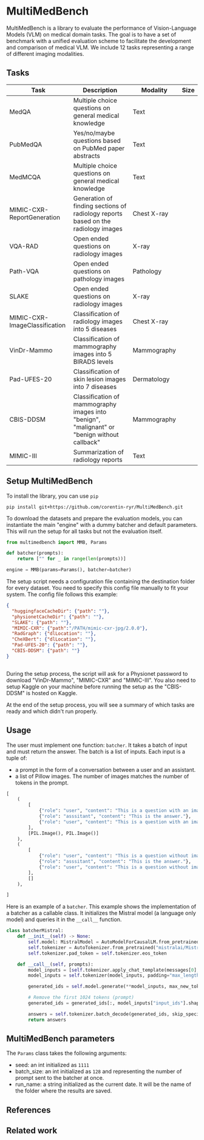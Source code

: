 # MultiMedBench


MultiMedBench is a library to evaluate the performance of Vision-Language Models (VLM) on medical domain tasks. The goal is to have a set of benchmark with a unified evaluation scheme to facilitate the development and comparison of medical VLM.
We include 12 tasks representing a range of different imaging modalities.


## Tasks

| Task                           | Description                                                                                       | Modality       | Size
|--------------------------------|---------------------------------------------------------------------------------------------------|----------------|----------
| MedQA                          | Multiple choice questions on general medical knowledge                                            | Text           |
| PubMedQA                       | Yes/no/maybe questions based on PubMed paper abstracts                                            | Text           |
| MedMCQA                        | Multiple choice questions on general medical knowledge                                            | Text           |
| MIMIC-CXR-ReportGeneration     | Generation of finding sections of radiology reports based on the radiology images                 | Chest X-ray    |
| VQA-RAD                        | Open ended questions on radiology images                                                          | X-ray          |
| Path-VQA                       | Open ended questions on pathology images                                                          | Pathology      |
| SLAKE                          | Open ended questions on radiology images                                                          | X-ray          |
| MIMIC-CXR-ImageClassification  | Classification of radiology images into 5 diseases                                                | Chest X-ray    |
| VinDr-Mammo                    | Classification of mammography images into 5 BIRADS levels                                         | Mammography    |
| Pad-UFES-20                    | Classification of skin lesion images into 7 diseases                                              | Dermatology    |
| CBIS-DDSM                      | Classification of mammography images into "benign", "malignant" or "benign without callback"      | Mammography    |
| MIMIC-III                      | Summarization of radiology reports                                                                | Text           |



## Setup MultiMedBench

To install the library, you can use `pip`

```console
pip install git+https://github.com/corentin-ryr/MultiMedBench.git
```

To download the datasets and prepare the evaluation models, you can instantiate the main "engine" with a dummy batcher and default parameters. This will run the setup for all tasks but not the evaluation itself.

```python
from multimedbench import MMB, Params

def batcher(prompts):
    return ["" for _ in range(len(prompts))]

engine = MMB(params=Params(), batcher=batcher)
```

The setup script needs a configuration file containing the destination folder for every dataset. You need to specify this config file manually to fit your system. The config file follows this example:
```json
{
  "huggingfaceCacheDir": {"path": ""},
  "physionetCacheDir": {"path": ""},
  "SLAKE": {"path": ""},
  "MIMIC-CXR": {"path":"/PATH/mimic-cxr-jpg/2.0.0"},
  "RadGraph": {"dlLocation": ""},
  "CheXBert": {"dlLocation": ""},
  "Pad-UFES-20": {"path": ""},
  "CBIS-DDSM": {"path": ""}
}
  
```


During the setup process, the script will ask for a Physionet password to download "VinDr-Mammo", "MIMIC-CXR" and "MIMIC-III".
You also need to setup Kaggle on your machine before running the setup as the "CBIS-DDSM" is hosted on Kaggle.

At the end of the setup process, you will see a summary of which tasks are ready and which didn't run properly.

## Usage

The user must implement one function: `batcher`. It takes a batch of input and must return the answer.
The batch is a list of inputs.
Each input is a tuple of:
* a prompt in the form of a conversation between a user and an assistant.
* a list of Pillow images. The number of images matches the number of <img> tokens in the prompt.

```python
[
    (
        [
            {"role": "user", "content": "This is a question with an image <img>."}, 
            {"role": "asssitant", "content": "This is the answer."},
            {"role": "user", "content": "This is a question with an image <img>."}, 
        ], 
        [PIL.Image(), PIL.Image()]
    ),
    (
        [
            {"role": "user", "content": "This is a question without images."},
            {"role": "asssitant", "content": "This is the answer."},
            {"role": "user", "content": "This is a question without images."}, 
        ], 
        []
    ),

]
```

Here is an example of a `batcher`. This example shows the implementation of a batcher as a callable class. It initializes the Mistral model (a language only model) and queries it in the `__call__` function.

```python
class batcherMistral:
    def __init__(self) -> None:
        self.model: MistralModel = AutoModelForCausalLM.from_pretrained("mistralai/Mistral-7B-Instruct-v0.1")
        self.tokenizer = AutoTokenizer.from_pretrained("mistralai/Mistral-7B-Instruct-v0.1")
        self.tokenizer.pad_token = self.tokenizer.eos_token

    def __call__(self, prompts):
        model_inputs = [self.tokenizer.apply_chat_template(messages[0], return_tensors="pt", tokenize=False) for messages in prompts]
        model_inputs = self.tokenizer(model_inputs, padding="max_length", truncation=True, max_length=1024, return_tensors="pt")

        generated_ids = self.model.generate(**model_inputs, max_new_tokens=200, do_sample=True, pad_token_id=self.tokenizer.pad_token_id)

        # Remove the first 1024 tokens (prompt)
        generated_ids = generated_ids[:, model_inputs["input_ids"].shape[1] :]

        answers = self.tokenizer.batch_decode(generated_ids, skip_special_tokens=True)
        return answers
``` 

## MultiMedBench parameters

The `Params` class takes the following arguments:
* seed: an int initialized as `1111`
* batch_size: an int initialized as `128` and representing the number of prompt sent to the batcher at once.
* run_name: a string initialized as the current date. It will be the name of the folder where the results are saved.

## References


## Related work